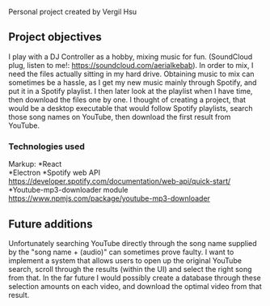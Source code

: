 Personal project created by Vergil Hsu

## Project objectives
I play with a DJ Controller as a hobby, mixing music for fun. (SoundCloud plug, listen to me!: https://soundcloud.com/aerialkebab). In order to mix, I need the files actually sitting in my hard drive. Obtaining music to mix can sometimes be a hassle, as I get my new music mainly through Spotify, and put it in a Spotify playlist. I then later look at the playlist when I have time, then download the files one by one. I thought of creating a project, that would be a desktop executable that would follow Spotify playlists, search those song names on YouTube, then download the first result from YouTube.

### Technologies used
Markup: *React  
        *Electron
        *Spotify web API https://developer.spotify.com/documentation/web-api/quick-start/
        *Youtube-mp3-downloader module https://www.npmjs.com/package/youtube-mp3-downloader

## Future additions
Unfortunately searching YouTube directly through the song name supplied by the "song name + (audio)" can sometimes prove faulty. I want to implement a system that allows users to open up the original YouTube search, scroll through the results (within the UI) and select the right song from that. In the far future I would possibly create a database through these selection amounts on each video, and download the optimal video from that result.
